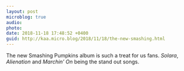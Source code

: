 ```yaml
---
layout: post
microblog: true
audio: 
photo: 
date: 2018-11-18 17:48:52 +0400
guid: http://kaa.micro.blog/2018/11/18/the-new-smashing.html
---
```

The new Smashing Pumpkins album is such a treat for us fans. _Solara_, _Alienation_ and _Marchin’ On_ being the stand out songs.

